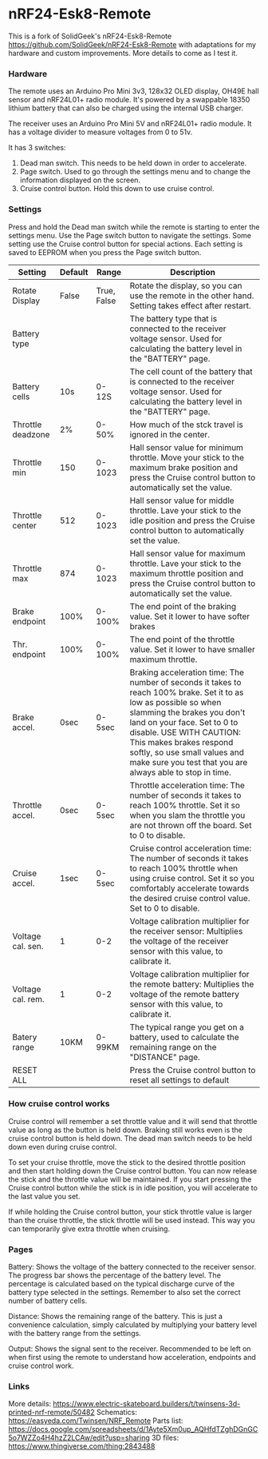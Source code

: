 # nRF24-Esk8-Remote

This is a fork of SolidGeek's nRF24-Esk8-Remote https://github.com/SolidGeek/nRF24-Esk8-Remote with adaptations for my hardware and custom improvements.
More details to come as I test it.

### Hardware
The remote uses an Arduino Pro Mini 3v3, 128x32 OLED display, OH49E hall sensor and nRF24L01+ radio module. It's powered by a swappable 18350 lithium battery that can also be charged using the internal USB charger.

The receiver uses an Arduino Pro Mini 5V and nRF24L01+ radio module. It has a voltage divider to measure voltages from 0 to 51v.

It has 3 switches:

1. Dead man switch. This needs to be held down in order to accelerate.
2. Page switch. Used to go through the settings menu and to change the information displayed on the screen.
3. Cruise control button. Hold this down to use cruise control.

### Settings
Press and hold the Dead man switch while the remote is starting to enter the settings menu. Use the Page switch button to navigate the settings. Some setting use the Cruise control button for special actions. Each setting is saved to EEPROM when you press the Page switch button.

Setting | Default | Range | Description
--- | --- | --- | --- 
Rotate Display | False | True, False | Rotate the display, so you can use the remote in the other hand. Setting takes effect after restart.
Battery type | | | The battery type that is connected to the receiver voltage sensor. Used for calculating the battery level in the "BATTERY" page.
Battery cells | 10s | 0-12S| The cell count of the battery that is connected to the receiver voltage sensor. Used for calculating the battery level in the "BATTERY" page.
Throttle deadzone | 2% | 0-50% | How much of the stck travel is ignored in the center.
Throttle min | 150 | 0-1023 | Hall sensor value for minimum throttle. Move your stick to the maximum brake position and press the Cruise control button to automatically set the value.
Throttle center | 512 | 0-1023 | Hall sensor value for middle throttle. Lave your stick to the idle position and press the Cruise control button to automatically set the value.
Throttle max | 874 | 0-1023 | Hall sensor value for maximum throttle. Lave your stick to the maximum throttle position and press the Cruise control button to automatically set the value.
Brake endpoint | 100% | 0-100%| The end point of the braking value. Set it lower to have softer brakes
Thr. endpoint | 100% | 0-100% | The end point of the throttle value. Set it lower to have smaller maximum throttle.
Brake accel. | 0sec | 0-5sec | Braking acceleration time: The number of seconds it takes to reach 100% brake. Set it to as low as possible so when slamming the brakes you don't land on your face. Set to 0 to disable. USE WITH CAUTION: This makes brakes respond softly, so use small values and make sure you test that you are always able to stop in time.
Throttle accel. | 0sec | 0-5sec | Throttle acceleration time: The number of seconds it takes to reach 100% throttle. Set it so when you slam the throttle you are not thrown off the board. Set to 0 to disable.
Cruise accel. | 1sec | 0-5sec | Cruise control acceleration time: The number of seconds it takes to reach 100% throttle when using cruise control. Set it so you comfortably accelerate towards the desired cruise control value. Set to 0 to disable.
Voltage cal. sen. | 1 | 0-2 | Voltage calibration multiplier for the receiver sensor: Multiplies the voltage of the receiver sensor with this value, to calibrate it.
Voltage cal. rem. | 1 | 0-2 | Voltage calibration multiplier for the remote battery: Multiplies the voltage of the remote battery sensor with this value, to calibrate it.
Batery range | 10KM | 0-99KM | The typical range you get on a battery, used to calculate the remaining range on the "DISTANCE" page.
RESET ALL | | | Press the Cruise control button to reset all settings to default


### How cruise control works
Cruise control will remember a set throttle value and it will send that throttle value as long as the button is held down. Braking still works even is the cruise control button is held down. The dead man switch needs to be held down even during cruise control.

To set your cruise throttle, move the stick to the desired throttle position and then start holding down the Cruise control button. You can now release the stick and the throttle value will be maintained. If you start pressing the Cruise control button while the stick is in idle position, you will accelerate to the last value you set.

If while holding the Cruise control button, your stick throttle value is larger than the cruise throttle, the stick throttle will be used instead. This way you can temporarily give extra throttle when cruising.

### Pages
Battery: Shows the voltage of the battery connected to the receiver sensor. The progress bar shows the percentage of the battery level. The percentage is calculated based on the typical discharge curve of the battery type selected in the settings. Remember to also set the correct number of battery cells.

Distance: Shows the remaining range of the battery. This is just a convenience calculation, simply calculated by multiplying your battery level with the battery range from the settings.

Output: Shows the signal sent to the receiver. Recommended to be left on when first using the remote to understand how acceleration, endpoints and cruise control work.

### Links
More details:
https://www.electric-skateboard.builders/t/twinsens-3d-printed-nrf-remote/50482
Schematics:
https://easyeda.com/Twinsen/NRF_Remote
Parts list:
https://docs.google.com/spreadsheets/d/1Ayte5Xm0up_AQHfdTZghDGnGC5o7WZZo4H4hzZ2LCAw/edit?usp=sharing
3D files:
https://www.thingiverse.com/thing:2843488